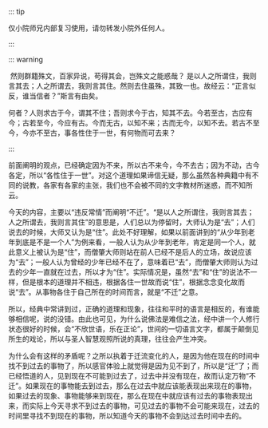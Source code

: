 ::: tip

仅小院师兄内部复习使用，请勿转发小院外任何人。

:::

::: warning

​         然则群籍殊文，百家异说，苟得其会，岂殊文之能惑哉？         是以人之所谓住，我则言其去；人之所谓去，我则言其住。然则去住虽殊，其致一也。故经云：“正言似反，谁当信者？”斯言有由矣。

​         何者？人则求古于今，谓其不住；吾则求今于古，知其不去。今若至古，古应有今；古若至今，今应有古。今而无古，以知不来；古而无今，以知不去。若古不至今，今亦不至古，事各性住于一世，有何物而可去来？

:::

​         前面阐明的观点，已经确定因为不来，所以古不来今，今不去古；因为不动，古今各定，所以“各性住于一世”。对这个道理如果谛信无疑，那么虽然各种典籍中有不同的说教，各家有各家的主张，我们也不会被不同的文字教材所迷惑，而不知所云。

​         今天的内容，主要以“违反常情”而阐明“不迁”。“是以人之所谓住，我则言其去；人之所谓去，我则言其住”的意思是，人们总以为停留时，大师认为是“去”；人们说去的时候，大师又认为是“住”。此处不好理解，如果以前面讲到的“从少年到老年到底是不是一个人”为例来看，一般人认为从少年到老年，肯定是同一个人，就此意义上被认为是“住”，而僧肇大师则站在前人已经不是后人的立场，故说应该为“去”；一般人认为曾经的少年已经不在了，意味着已“去”，而僧肇大师则认为过去的少年一直就在过去，所以才为“住”。实际情况是，虽然“去”和“住”的说法不一样，但是根本的道理并不相违，根据各住一世故而说“住”，根据念念变化故而说“去”。从事物各住于自己所在的时间而言，就是“不迁”之意。

​         所以，经典中常讲到过，正确的道理和现象，往往和平时的语言是相反的，有谁能够相信呢，说的没错。由此也可见，为什么说佛法是难信之法，经中讲一个人修行状态很好的时候，会“不欣世语，乐在正论”，世间的一切语言文字，都属于颠倒见所生的戏论，所以与圣人智慧观照所说的真理，往往会产生冲突。

​         为什么会有这样的矛盾呢？之所以执着于迁流变化的人，是因为他在现在的时间中找不到过去的事物了，所以感官体验上就觉得是因为见不到了，所以是“迁”了；而已经悟道的人，见到现在不可能到过去了，过去中并没有现在，故而认定万物“不迁”。如果现在的事物能去到过去，那么在过去中就应该能表现出来现在的事物，如果过去的现象、事物能够来到现在，那么在现在中就应该有过去的事物表现出来，而实际上今天寻求不到过去的事物，可见过去的事物不会可能来现在，过去的时间里寻找不到现在的事物，所以知道今天的事物不会到达过去时间中去的。